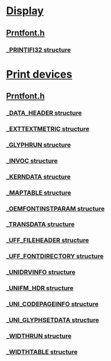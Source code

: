 # [Display](../_display/index.md)
## [Prntfont.h](index.md)
### [_PRINTIFI32 structure](../prntfont/ns-prntfont-_printifi32.md)
# [Print devices](../_print/index.md)
## [Prntfont.h](index.md)
### [_DATA_HEADER structure](../prntfont/ns-prntfont-_data_header.md)
### [_EXTTEXTMETRIC structure](../prntfont/ns-prntfont-_exttextmetric.md)
### [_GLYPHRUN structure](../prntfont/ns-prntfont-_glyphrun.md)
### [_INVOC structure](../prntfont/ns-prntfont-_invoc.md)
### [_KERNDATA structure](../prntfont/ns-prntfont-_kerndata.md)
### [_MAPTABLE structure](../prntfont/ns-prntfont-_maptable.md)
### [_OEMFONTINSTPARAM structure](../prntfont/ns-prntfont-_oemfontinstparam.md)
### [_TRANSDATA structure](../prntfont/ns-prntfont-_transdata.md)
### [_UFF_FILEHEADER structure](../prntfont/ns-prntfont-_uff_fileheader.md)
### [_UFF_FONTDIRECTORY structure](../prntfont/ns-prntfont-_uff_fontdirectory.md)
### [_UNIDRVINFO structure](../prntfont/ns-prntfont-_unidrvinfo.md)
### [_UNIFM_HDR structure](../prntfont/ns-prntfont-_unifm_hdr.md)
### [_UNI_CODEPAGEINFO structure](../prntfont/ns-prntfont-_uni_codepageinfo.md)
### [_UNI_GLYPHSETDATA structure](../prntfont/ns-prntfont-_uni_glyphsetdata.md)
### [_WIDTHRUN structure](../prntfont/ns-prntfont-_widthrun.md)
### [_WIDTHTABLE structure](../prntfont/ns-prntfont-_widthtable.md)
